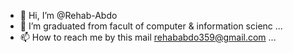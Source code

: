 - 👋 Hi, I’m @Rehab-Abdo 
- 🌱 I’m graduated from facult of computer & information scienc ...
- 📫 How to reach me by this mail rehababdo359@gmail.com ...


<!---
Rehab-Abdo/Rehab-Abdo is a ✨ special ✨ repository because its `README.md` (this file) appears on your GitHub profile.
You can click the Preview link to take a look at your changes.
--->

